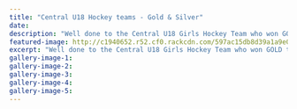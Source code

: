 ```yaml
---
title: "Central U18 Hockey teams - Gold & Silver"
date: 
description: "Well done to the Central U18 Girls Hockey Team who won GOLD today at the nationals and the boys getting Silver!.."
featured-image: http://c1940652.r52.cf0.rackcdn.com/597ac15db8d39a1a9e000cc8/U18-girls-gold-boys-silver-july-2017-MUL.jpg
excerpt: "Well done to the Central U18 Girls Hockey Team who won GOLD today at the nationals and the boys getting Silver."
gallery-image-1: 
gallery-image-2: 
gallery-image-3: 
gallery-image-4: 
gallery-image-5: 
---
```

